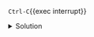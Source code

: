 `Ctrl-C`{{exec interrupt}}

<details class="katapod-details">
  <summary>Solution</summary>

```cql
CONSISTENCY ONE;

SELECT * FROM killrvideo.videos_by_tag WHERE tag = 'cassandra';
```

</details>